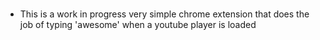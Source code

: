 ### 
- This is a work in progress very simple chrome extension that does the job of typing 'awesome' when a youtube player is loaded
